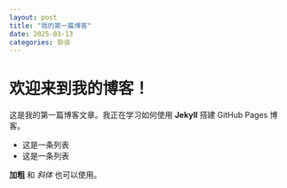 ```yaml
---
layout: post
title: "我的第一篇博客"
date: 2025-03-13
categories: 杂谈
---
```


# 欢迎来到我的博客！
这是我的第一篇博客文章。我正在学习如何使用 **Jekyll** 搭建 GitHub Pages 博客。

- 这是一条列表
- 这是一条列表

**加粗** 和 *斜体* 也可以使用。
